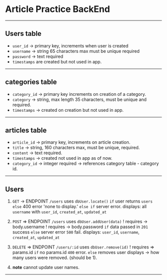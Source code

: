 # Article Practice BackEnd

---

## Users table

- `user_id` -> primary key, increments when user is created
- `username` -> string 65 characters max must be unique required
- `password` -> text required
- `timestamps` are created but not used in app.

---

## categories table

- `category_id` -> primary key increments on creation of a category.
- `category` -> string, max length 35 characters, must be unique and required.
- `timestamps` -> created on creation but not used in app.

---

## articles table

- `article_id` -> primary key, increments on article creation.
- `title` -> string, 160 characters max, must be unique, required.
- `content` -> text required.
- `timestamps` -> created not used in app as of now.
- `category_id` -> integer required -> references category table - category id.

---

## Users

1. `GET` -> ENDPOINT `/users` uses `dbUser.locate()`
   `if` user returns `users`
   `else` 400 error 'none to display.'
   `else if` server error.
   displays: all `username` with `user_id`, `created_at`, `updated_at`

1. `POST` => ENDPOINT `/users` uses `dbUser.addUser(data)`
   ! requires -> body.username
   ! requires -> body.password
   `if` data passed in `201` success
   `else` server error `500` fail.
   displays: `user_id`, `username`, `created_at`, `updated_at`

1. `DELETE` => ENDPOINT `/users/:id` uses `dbUser.remove(id)`
   ! requires => params.id
   `if` no params.id `400` error.
   `else` removes user displays -> how many users were removed. (should be 1).

1. **note** cannot update user names.

---
